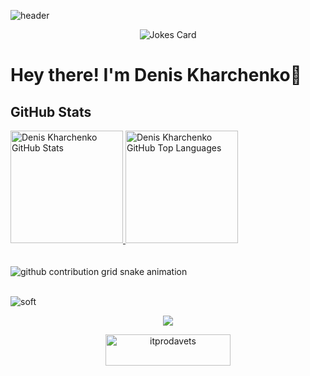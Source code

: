 
![header](https://capsule-render.vercel.app/api?type=waving&color=gradient&height=256&section=header&text=Hello%20World!&fontSize=75&animation=fadeIn&fontAlignY=38&desc=Welcome%20to%20my%20GitHub%20profile!%20Put%20stars,%20fork%20and%20contribute!&descAlignY=51&descAlign=62)


<p
  align="center">
  <img
    src="https://readme-jokes.vercel.app/api"
    alt="Jokes Card"
  />
</p>

# Hey there! I'm Denis Kharchenko👋

## GitHub Stats

<a href="https://github.com/itprodavets">
  <img
    height="180"
    src="https://github-readme-stats.vercel.app/api?username=itprodavets&show_icons=true&theme=shades-of-purple&count_private=true"
    alt="Denis Kharchenko GitHub Stats" />
  <img
    height="180"
    src="https://github-readme-stats.vercel.app/api/top-langs/?username=itprodavets&theme=shades-of-purple&layout=compact"
    alt="Denis Kharchenko GitHub Top Languages" />
</a>

</br>
</br>
</br>

<picture>
  <source
    media="(prefers-color-scheme: dark)"
    srcset="https://raw.githubusercontent.com/itprodavets/itprodavets/output/github-contribution-grid-snake-dark.svg">
  <source
    media="(prefers-color-scheme: light)" srcset="https://raw.githubusercontent.com/itprodavets/itprodavets/output/github-contribution-grid-snake.svg">
  <img
    alt="github contribution grid snake animation"
    src="https://raw.githubusercontent.com/itprodavets/itprodavets/output/github-contribution-grid-snake-dark.svg">
</picture>

</br>
</br>

![soft](https://capsule-render.vercel.app/api?type=soft&color=gradient&text=Come%20again!&fontSize=40&animation=twinkling)

<p
  align="center">
    <img
      src="https://komarev.com/ghpvc/?username=itprodavets&&style=flat-square"
    />
  <p
    align="center">
    <a
      href="https://www.buymeacoffee.com/itprodavets">
        <img
          src="https://cdn.buymeacoffee.com/buttons/v2/default-yellow.png"
          height="50"
          width="200"
          alt="itprodavets" />
    </a>
  </p>
</p>
